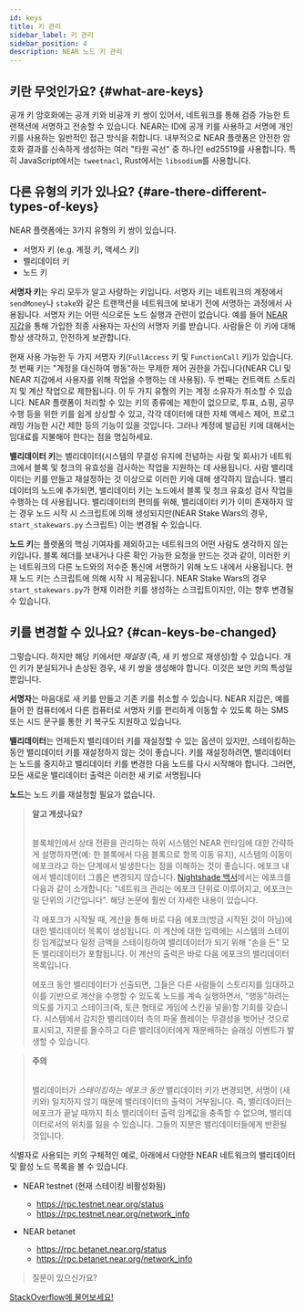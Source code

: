 ```yaml
---
id: keys
title: 키 관리
sidebar_label: 키 관리
sidebar_position: 4
description: NEAR 노드 키 관리
---
```


## 키란 무엇인가요? {#what-are-keys}

공개 키 암호화에는 공개 키와 비공개 키 쌍이 있어서, 네트워크를 통해 검증 가능한 트랜잭션에 서명하고 전송할 수 있습니다. NEAR는 ID에 공개 키를 사용하고 서명에 개인 키를 사용하는 일반적인 접근 방식을 취합니다. 내부적으로 NEAR 플랫폼은 안전한 암호화 결과를 신속하게 생성하는 여러 "타원 곡선" 중 하나인 ed25519를 사용합니다. 특히 JavaScript에서는 `tweetnacl`, Rust에서는 `libsodium`를 사용합니다.

## 다른 유형의 키가 있나요? {#are-there-different-types-of-keys}

NEAR 플랫폼에는 3가지 유형의 키 쌍이 있습니다.

- 서명자 키 (e.g. 계정 키, 액세스 키)
- 밸리데이터 키
- 노드 키

**서명자 키**는 우리 모두가 알고 사랑하는 키입니다. 서명자 키는 네트워크의 계정에서 `sendMoney`나 `stake`와 같은 트랜잭션을 네트워크에 보내기 전에 서명하는 과정에서 사용됩니다. 서명자 키는 어떤 식으로든 노드 실행과 관련이 없습니다. 예를 들어 [NEAR 지갑](https://wallet.near.org/)을 통해 가입한 최종 사용자는 자신의 서명자 키를 받습니다. 사람들은 이 키에 대해 항상 생각하고, 안전하게 보관합니다.

현재 사용 가능한 두 가지 서명자 키(`FullAccess` 키 및 `FunctionCall` 키)가 있습니다. 첫 번째 키는 "계정을 대신하여 행동"하는 무제한 제어 권한을 가집니다(NEAR CLI 및 NEAR 지갑에서 사용자를 위해 작업을 수행하는 데 사용됨). 두 번째는 컨트랙트 스토리지 및 계산 작업으로 제한됩니다. 이 두 가지 유형의 키는 계정 소유자가 취소할 수 있습니다. NEAR 플랫폼이 처리할 수 있는 키의 종류에는 제한이 없으므로, 투표, 쇼핑, 공무 수행 등을 위한 키를 쉽게 상상할 수 있고, 각각 데이터에 대한 자체 액세스 제어, 프로그래밍 가능한 시간 제한 등의 기능이 있을 것입니다. 그러나 계정에 발급된 키에 대해서는 임대료를 지불해야 한다는 점을 명심하세요.

**밸리데이터 키**는 밸리데이터(시스템의 무결성 유지에 전념하는 사람 및 회사)가 네트워크에서 블록 및 청크의 유효성을 검사하는 작업을 지원하는 데 사용됩니다. 사람 밸리데이터는 키를 만들고 재설정하는 것 이상으로 이러한 키에 대해 생각하지 않습니다. 밸리데이터의 노드에 추가되면, 밸리데이터 키는 노드에서 블록 및 청크 유효성 검사 작업을 수행하는 데 사용됩니다. 밸리데이터의 편의를 위해, 밸리데이터 키가 이미 존재하지 않는 경우 노드 시작 시 스크립트에 의해 생성되지만(NEAR Stake Wars의 경우, `start_stakewars.py` 스크립트) 이는 변경될 수 있습니다.

**노드 키**는 플랫폼의 핵심 기여자를 제외하고는 네트워크의 어떤 사람도 생각하지 않는 키입니다. 블록 헤더를 보내거나 다른 확인 가능한 요청을 만드는 것과 같이, 이러한 키는 네트워크의 다른 노드와의 저수준 통신에 서명하기 위해 노드 내에서 사용됩니다. 현재 노드 키는 스크립트에 의해 시작 시 제공됩니다. NEAR Stake Wars의 경우 `start_stakewars.py`가 현재 이러한 키를 생성하는 스크립트이지만, 이는 향후 변경될 수 있습니다.

## 키를 변경할 수 있나요? {#can-keys-be-changed}

그렇습니다. 하지만 해당 키에서만 _재설정_ (즉, 새 키 쌍으로 재생성)할 수 있습니다. 개인 키가 분실되거나 손상된 경우, 새 키 쌍을 생성해야 합니다. 이것은 보안 키의 특성일 뿐입니다.

**서명자**는 마음대로 새 키를 만들고 기존 키를 취소할 수 있습니다. NEAR 지갑은, 예를 들어 한 컴퓨터에서 다른 컴퓨터로 서명자 키를 편리하게 이동할 수 있도록 하는 SMS 또는 시드 문구를 통한 키 복구도 지원하고 있습니다.

**밸리데이터**는 언제든지 밸리데이터 키를 재설정할 수 있는 옵션이 있지만, 스테이킹하는 동안 밸리데이터 키를 재설정하지 않는 것이 좋습니다. 키를 재설정하려면, 밸리데이터는 노드를 중지하고 밸리데이터 키를 변경한 다음 노드를 다시 시작해야 합니다. 그러면, 모든 새로운 밸리데이터 출력은 이러한 새 키로 서명됩니다

**노드**는 노드 키를 재설정할 필요가 없습니다.

<blockquote class="info">
<strong>알고 계셨나요?</strong><br /><br />

블록체인에서 상태 전환을 관리하는 하위 시스템인 NEAR 런타임에 대한 간략하게 설명하자면(예: 한 블록에서 다음 블록으로 항목 이동 유지), 시스템의 이동이 에포크라고 하는 단계에서 발생한다는 점을 이해하는 것이 좋습니다. 에포크 내에서 밸리데이터 그룹은 변경되지 않습니다. [Nightshade 백서](https://near.org/downloads/Nightshade.pdf)에서는 에포크를 다음과 같이 소개합니다: "네트워크 관리는 에포크 단위로 이루어지고, 에포크는 일 단위의 기간입니다". 해당 논문에 훨씬 더 자세한 내용이 있습니다.

각 에포크가 시작될 때, 계산을 통해 바로 다음 에포크(방금 시작된 것이 아님)에 대한 밸리데이터 목록이 생성됩니다. 이 계산에 대한 입력에는 시스템의 스테이킹 임계값보다 일정 금액을 스테이킹하여 밸리데이터가 되기 위해 "손을 든" 모든 밸리데이터가 포함됩니다. 이 계산의 출력은 바로 다음 에포크의 밸리데이터 목록입니다.

에포크 동안 밸리데이터가 선출되면, 그들은 다른 사람들이 스토리지를 임대하고 이를 기반으로 계산을 수행할 수 있도록 노드를 계속 실행하면서, "행동"하려는 의도를 가지고 스테이크(즉, 토큰 형태로 게임에 스킨을 넣을)할 기회를 갖습니다. 시스템에서 감지한 밸리데이터 측의 파울 플레이는 무결성을 벗어난 것으로 표시되고, 지분를 몰수하고 다른 밸리데이터에게 재분배하는 슬래싱 이벤트가 발생할 수 있습니다.


</blockquote>

<blockquote class="warning">
<strong>주의</strong><br /><br />

밸리데이터가 _스테이킹하는 에포크 동안_ 밸리데이터 키가 변경되면, 서명이 (새 키와) 일치하지 않기 때문에 밸리데이터의 출력이 거부됩니다. 즉, 밸리데이터는 에포크가 끝날 때까지 최소 밸리데이터 출력 임계값을 충족할 수 없으며, 밸리데이터로서의 위치를 ​​잃을 수 있습니다. 그들의 지분은 밸리데이터들에게 반환될 것입니다.


</blockquote>

식별자로 사용되는 키의 구체적인 예로, 아래에서 다양한 NEAR 네트워크의 밸리데이터 및 활성 노드 목록을 볼 수 있습니다.

- NEAR testnet (현재 스테이킹 비활성화됨)
  - https://rpc.testnet.near.org/status
  - https://rpc.testnet.near.org/network_info

- NEAR betanet
  - https://rpc.betanet.near.org/status
  - https://rpc.betanet.near.org/network_info

>질문이 있으신가요?
<a href="https://stackoverflow.com/questions/tagged/nearprotocol">
  <h8>StackOverflow에 물어보세요!</h8></a>
